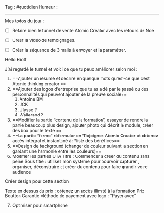 Tag : #quotidien 
Humeur : 
***

Mes todos du jour : 

- [ ] Refaire bien le tunnel de vente Atomic Creator avec les retours de Noé 
- [ ] Créer la vidéo de témoignages. 
- [ ] Créer la séquence de 3 mails à envoyer et la paramétrer. 


Hello Eliott 

J’ai regardé le tunnel et voici ce que tu peux améliorer selon moi :

1. ==Ajouter un résumé et décrire en quelque mots qu’est-ce que c’est Atomic thinking creator ==
2. ==Ajouter des logos d’entreprise que tu as aidé par le passé ou des personnalités qui peuvent ajouter de la preuve sociale==
	1. Antoine BM
	2. JCK 
	3. Ulysse ? 
	4. Wallerand ? 
3. ==Modifier la partie “contenu de la formation”, essayer de rendre la partie beaucoup plus design, ajouter photo qui décrit le module, créer des box pour le texte ==
4. ==La partie “forme” réformuler en “Rejoignez Atomic Creator et obtenez accès intégral et instantané à: *liste des bénéfices== 
5. ==Design de background (changer de couleur suivant la section en gardant une harmonie entre les couleurs)==
6. Modifier les parties CTA 
Titre : Commencer à créer du contenu sans peine 
Sous titre : utilisez mon système pour pourvoir capturer , organiser, déconstruire et créer du contenu pour faire grandir votre audience 

Créer design pour cette section 

Texte en dessus du prix : obtenez un accès illimité à la formation 
Prix 
Boutton 
Garantie 
Méthode de payement avec logo : “Payer avec” 


7. Optimiser pour smartphone 
